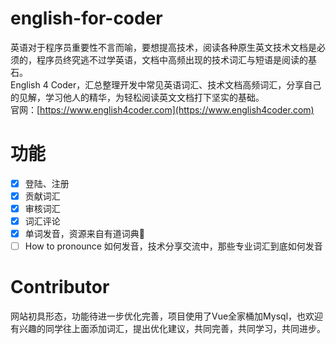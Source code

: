 # english-for-coder
英语对于程序员重要性不言而喻，要想提高技术，阅读各种原生英文技术文档是必须的，程序员终究逃不过学英语，文档中高频出现的技术词汇与短语是阅读的基石。  
English 4 Coder，汇总整理开发中常见英语词汇、技术文档高频词汇，分享自己的见解，学习他人的精华，为轻松阅读英文文档打下坚实的基础。  
官网：[https://www.english4coder.com](https://www.english4coder.com)

# 功能
- [x] 登陆、注册
- [x] 贡献词汇
- [x] 审核词汇
- [x] 词汇评论
- [x] 单词发音，资源来自有道词典🙏
- [ ] How to pronounce 如何发音，技术分享交流中，那些专业词汇到底如何发音

# Contributor
网站初具形态，功能待进一步优化完善，项目使用了Vue全家桶加Mysql，也欢迎有兴趣的同学往上面添加词汇，提出优化建议，共同完善，共同学习，共同进步。